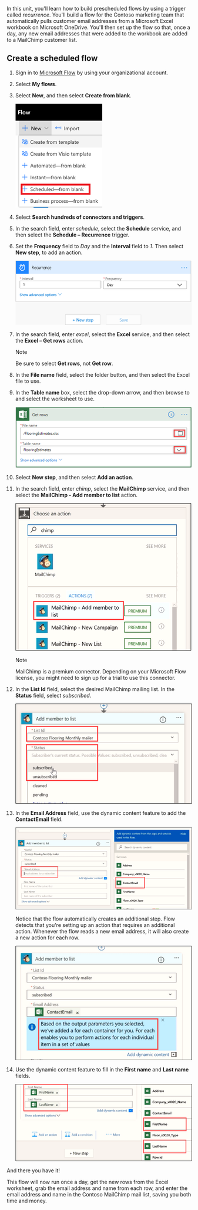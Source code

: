 In this unit, you'll learn how to build prescheduled flows by using a trigger called *recurrence*. You'll build a flow for the Contoso marketing team that automatically pulls customer email addresses from a Microsoft Excel workbook on Microsoft OneDrive. You'll then set up the flow so that, once a day, any new email addresses that were added to the workbook are added to a MailChimp customer list.

## Create a scheduled flow

1. Sign in to [Microsoft Flow](https://ms.flow.microsoft.com) by using your organizational account.
1. Select **My flows**.
1. Select **New**, and then select **Create from blank**.

    ![Create from blank](../media/flow-create-blank.png)

1. Select **Search hundreds of connectors and triggers**.
1. In the search field, enter *schedule*, select the **Schedule** service, and then select the **Schedule – Recurrence** trigger.
1. Set the **Frequency** field to *Day* and the **Interval** field to *1*. Then select **New step**, to add an action.

    ![Set the frequency and interval](../media/frequency-interval.png)

1. In the search field, enter *excel*, select the **Excel** service, and then select the **Excel – Get rows** action.

    > [!NOTE]
    > Be sure to select **Get rows**, not **Get row**.

1. In the **File name** field, select the folder button, and then select the Excel file to use.
1. In the **Table name** box, select the drop-down arrow, and then browse to and select the worksheet to use.

    ![Select the Excel workbook file and worksheet](../media/select-excel.png)

1. Select **New step**, and then select **Add an action**. 
1. In the search field, enter *chimp*, select the **MailChimp** service, and then select the **MailChimp - Add member to list** action.

    ![MailChimp - Add member to list action](../media/select-mailchimp.png)

    > [!NOTE] 
    > MailChimp is a premium connector. Depending on your Microsoft Flow license, you might need to sign up for a trial to use this connector.

1. In the **List Id** field, select the desired MailChimp mailing list. In the **Status** field, select *subscribed*.

    ![Set the MailChimp mailing list and status](../media/mailchimp-id-status.png)

1. In the **Email Address** field, use the dynamic content feature to add the **ContactEmail** field.

    ![Set the MailChimp address](../media/mailchimp-address.png)

    Notice that the flow automatically creates an additional step. Flow detects that you're setting up an action that requires an additional action. Whenever the flow reads a new email address, it will also create a new action for each row.

    ![Additional action added](../media/mailchimp-for-each.png)

1. Use the dynamic content feature to fill in the **First name** and **Last name** fields.

    ![Set the first and last names](../media/mailchimp-names.png)

And there you have it!

This flow will now run once a day, get the new rows from the Excel worksheet, grab the email address and name from each row, and enter the email address and name in the Contoso MailChimp mail list, saving you both time and money.
